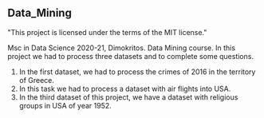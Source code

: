 ## Data_Mining
"This project is licensed under the terms of the MIT license."

Msc in Data Science 2020-21, Dimokritos. Data Mining course.
In this project we had to process three datasets and to complete some questions.
1.	In the first dataset, we had to process the crimes of 2016 in the territory of Greece.
2.	In this task we had to process a dataset with air flights into USA.
3.	In the third dataset of this project, we have a dataset with religious groups in USA of year 1952. 
